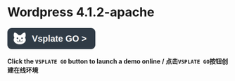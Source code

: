 # Wordpress 4.1.2-apache

<a href="https://www.vsplate.com/?docker-compose=https://github.com/vsplate/dcenvs/wordpress/4.1.2-apache"><img alt="VSPLATE GO" src="https://raw.githubusercontent.com/vsplate/images/master/vsgo_btn.png" width="200px"></a>

**Click the `VSPLATE GO` button to launch a demo online / 点击`VSPLATE GO`按钮创建在线环境**